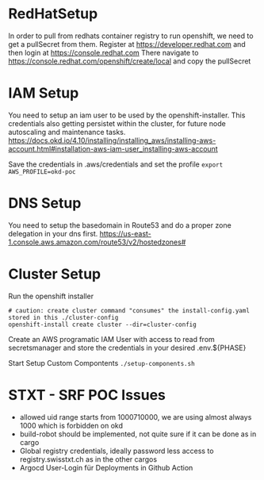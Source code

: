 # RedHatSetup
In order to pull from redhats container registry to run openshift, we need to get a pullSecret from them.
Register at https://developer.redhat.com and then login at https://console.redhat.com
There navigate to https://console.redhat.com/openshift/create/local and copy the pullSecret

# IAM Setup
You need to setup an iam user to be used by the openshift-installer. This credentials also getting persistet within the cluster, for future node autoscaling and maintenance tasks.
https://docs.okd.io/4.10/installing/installing_aws/installing-aws-account.html#installation-aws-iam-user_installing-aws-account

Save the credentials in .aws/credentials and set the profile
```export AWS_PROFILE=okd-poc```

# DNS Setup
You need to setup the basedomain in Route53 and do a proper zone delegation in your dns first.
https://us-east-1.console.aws.amazon.com/route53/v2/hostedzones#


# Cluster Setup
Run the openshift installer
```
# caution: create cluster command "consumes" the install-config.yaml stored in this ./cluster-config
openshift-install create cluster --dir=cluster-config
```

Create an AWS programatic IAM User with access to read from secretsmanager and store the credentials in your desired .env.${PHASE}

Start Setup Custom Compontents
```./setup-components.sh```


# STXT - SRF POC Issues
- allowed uid range starts from 1000710000, we are using almost always 1000 which is forbidden on okd
- build-robot should be implemented, not quite sure if it can be done as in cargo
- Global registry credentials, ideally password less access to registry.swisstxt.ch as in the other cargos
- Argocd User-Login für Deployments in Github Action

